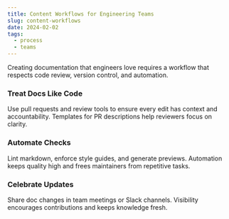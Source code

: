 ```yaml
---
title: Content Workflows for Engineering Teams
slug: content-workflows
date: 2024-02-02
tags:
  - process
  - teams
---
```


Creating documentation that engineers love requires a workflow that respects code review, version control, and automation.

### Treat Docs Like Code

Use pull requests and review tools to ensure every edit has context and accountability. Templates for PR descriptions help reviewers focus on clarity.

### Automate Checks

Lint markdown, enforce style guides, and generate previews. Automation keeps quality high and frees maintainers from repetitive tasks.

### Celebrate Updates

Share doc changes in team meetings or Slack channels. Visibility encourages contributions and keeps knowledge fresh.
